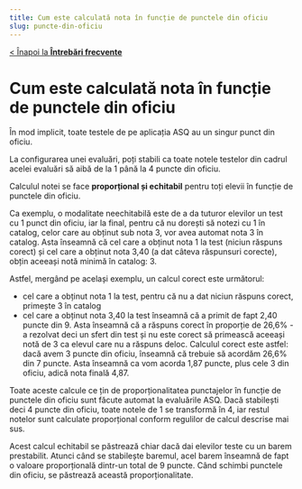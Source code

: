 ```yaml
---
title: Cum este calculată nota în funcție de punctele din oficiu
slug: puncte-din-oficiu
---
```

[< Înapoi la **Întrebări frecvente**](/intrebari-frecvente/)

# Cum este calculată nota în funcție de punctele din oficiu

În mod implicit, toate testele de pe aplicația ASQ au un singur punct din oficiu.

La configurarea unei evaluări, poți stabili ca toate notele testelor din cadrul acelei evaluări să aibă de la 1 până la 4 puncte din oficiu.

Calculul notei se face **proporțional și echitabil** pentru toți elevii în funcție de punctele din oficiu.

Ca exemplu, o modalitate neechitabilă este de a da tuturor elevilor un test cu 1 punct din oficiu, iar la final, pentru că nu dorești să notezi cu 1 în catalog, celor care au obținut
sub nota 3, vor avea automat nota 3 în catalog. Asta înseamnă că cel care a obținut nota 1 la test (niciun răspuns corect) și cel care a obținut nota 3,40 (a dat câteva răspunsuri corecte), obțin aceeași notă minimă în catalog: 3.

Astfel, mergând pe același exemplu, un calcul corect este următorul:
- cel care a obținut nota 1 la test, pentru că nu a dat niciun răspuns corect, primește 3 în catalog
- cel care a obținut nota 3,40 la test înseamnă că a primit de fapt 2,40 puncte din 9. Asta înseamnă că a răspuns corect în proporție de 26,6% - a rezolvat deci un sfert din test și nu este corect să primească aceeași notă de 3 ca elevul care nu a răspuns deloc. Calculul corect este astfel: dacă avem 3 puncte din oficiu, înseamnă că trebuie să acordăm 26,6% din 7 puncte. Asta înseamnă ca vom acorda 1,87 puncte, plus cele 3 din oficiu, adică nota finală 4,87.

Toate aceste calcule ce țin de proporționalitatea punctajelor în funcție de punctele din oficiu sunt făcute automat la evaluările ASQ. Dacă stabilești deci 4 puncte din oficiu, toate notele de 1 se transformă în 4, iar restul notelor sunt calculate proporțional conform regulilor de calcul descrise mai sus.

Acest calcul echitabil se păstrează chiar dacă dai elevilor teste cu un barem prestabilit. Atunci când se stabilește baremul, acel barem înseamnă de fapt o valoare proporțională dintr-un total de 9 puncte. Când schimbi punctele din oficiu, se păstrează această proporționalitate.
